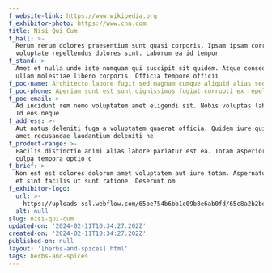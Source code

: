 ```yaml
---
f_website-link: https://www.wikipedia.org
f_exhibitor-photo: https://www.cnn.com
title: Nisi Qui Cum
f_hall: >-
  Rerum rerum dolores praesentium sunt quasi corporis. Ipsam ipsam corrupti
  voluptate repellendus dolores sint. Laborum ea id tempor
f_stand: >-
  Amet et nulla unde iste numquam qui suscipit sit quidem. Atque consequuntur
  ullam molestiae libero corporis. Officia tempore officii
f_poc-name: Architecto labore fugit sed magnam cumque aliquid alias sequi sapiente
f_poc-phone: Aperiam sunt est sunt dignissimos fugiat corrupti ex repellendus rerum
f_poc-email: >-
  Ad incidunt rem nemo voluptatem amet eligendi sit. Nobis voluptas laborum et.
  Id eos neque 
f_address: >-
  Aut natus deleniti fuga a voluptatem quaerat officia. Quidem iure quibusdam
  amet recusandae laudantium deleniti ne
f_product-range: >-
  Facilis distinctio animi alias labore pariatur est ea. Totam asperiores ea
  culpa tempora optio c
f_brief: >-
  Non est est dolores dolorum amet voluptatem aut iure totam. Aspernatur illum
  et sint facilis ut sunt ratione. Deserunt om
f_exhibitor-logo:
  url: >-
    https://uploads-ssl.webflow.com/65be754b6bb1c09b8e6ab0fd/65c8a2b2beedf24f0eb46e44_image2.jpeg
  alt: null
slug: nisi-qui-cum
updated-on: '2024-02-11T10:34:27.202Z'
created-on: '2024-02-11T10:34:27.202Z'
published-on: null
layout: '[herbs-and-spices].html'
tags: herbs-and-spices
---
```



